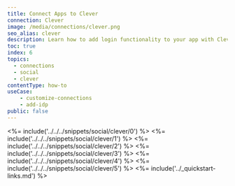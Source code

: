 ```yaml
---
title: Connect Apps to Clever
connection: Clever
image: /media/connections/clever.png
seo_alias: clever
description: Learn how to add login functionality to your app with Clever. You will need to obtain a Client ID and Client Secret for Clever.
toc: true
index: 6
topics:
  - connections
  - social
  - clever
contentType: how-to
useCase:
    - customize-connections
    - add-idp
public: false
---
```

<%= include('../../../snippets/social/clever/0') %> 
<%= include('../../../snippets/social/clever/1') %> 
<%= include('../../../snippets/social/clever/2') %> 
<%= include('../../../snippets/social/clever/3') %> 
<%= include('../../../snippets/social/clever/4') %> 
<%= include('../../../snippets/social/clever/5') %> 
<%= include('../_quickstart-links.md') %>
